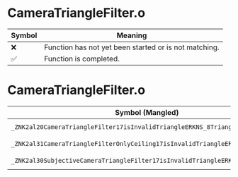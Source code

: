 # CameraTriangleFilter.o
| Symbol | Meaning 
| ------------- | ------------- 
| :x: | Function has not yet been started or is not matching. 
| :white_check_mark: | Function is completed. 


# CameraTriangleFilter.o
| Symbol (Mangled) | Symbol (Demangled) | Decompiled? |
| ------------- |  ------------- | ------------- |
| `_ZNK2al20CameraTriangleFilter17isInvalidTriangleERKNS_8TriangleE` | `al::CameraTriangleFilter::isInvalidTriangle(al::Triangle const&)const` | :x: |
| `_ZNK2al31CameraTriangleFilterOnlyCeiling17isInvalidTriangleERKNS_8TriangleE` | `al::CameraTriangleFilterOnlyCeiling::isInvalidTriangle(al::Triangle const&)const` | :x: |
| `_ZNK2al30SubjectiveCameraTriangleFilter17isInvalidTriangleERKNS_8TriangleE` | `al::SubjectiveCameraTriangleFilter::isInvalidTriangle(al::Triangle const&)const` | :x: |

